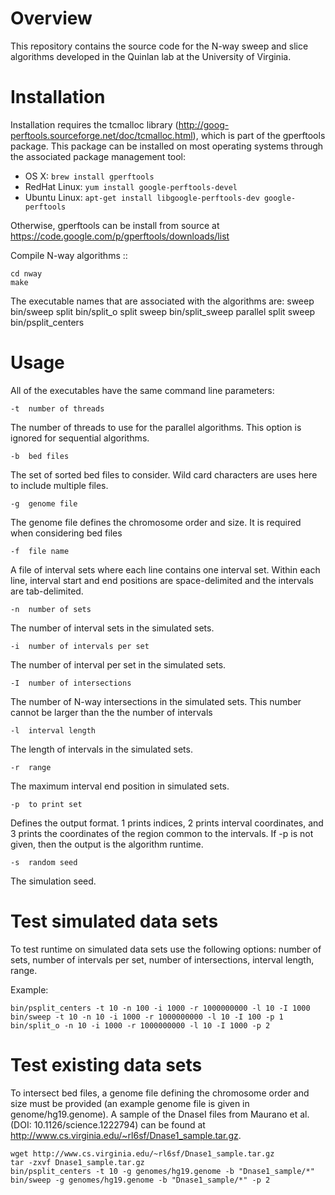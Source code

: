 Overview
========

This repository contains the source code for the N-way sweep and slice
algorithms developed in the Quinlan lab at the University of Virginia.

Installation
============
Installation requires the tcmalloc library
(http://goog-perftools.sourceforge.net/doc/tcmalloc.html), which is part of the
gperftools package.  This package can be installed on most operating systems
through the associated package management tool:

- OS X: `brew install gperftools`
- RedHat Linux: `yum install google-perftools-devel`
- Ubuntu Linux: `apt-get install libgoogle-perftools-dev google-perftools`

Otherwise, gperftools can be install from source at
https://code.google.com/p/gperftools/downloads/list

Compile N-way algorithms
::

    cd nway
    make

The executable names that are associated with the algorithms are:
sweep                   bin/sweep
split                   bin/split\_o
split sweep             bin/split\_sweep
parallel split sweep    bin/psplit\_centers

Usage
=====
All of the executables have the same command line parameters:

    -t  number of threads

The number of threads to use for the parallel algorithms.  This option is ignored for sequential algorithms.

    -b  bed files

The set of sorted bed files to consider.  Wild card characters are uses here to
include multiple files.

    -g  genome file

The genome file defines the chromosome order and size.  It is required when
considering bed files

    -f  file name

A file of interval sets where each line contains one interval set.  Within each
line, interval start and end positions are space-delimited and the intervals
are tab-delimited.

    -n  number of sets

The number of interval sets in the simulated sets.

    -i  number of intervals per set

The number of interval per set in the simulated sets.

    -I  number of intersections

The number of N-way intersections in the simulated sets.  This number cannot be
larger than the the number of intervals

    -l  interval length

The length of intervals in the simulated sets.

    -r  range

The maximum interval end position in simulated sets.


    -p  to print set

Defines the output format.  1 prints indices, 2 prints interval coordinates,
and 3 prints the coordinates of the region common to the intervals.  If -p is not given, then the output is the algorithm runtime.

    -s  random seed

The simulation seed.


Test simulated data sets
===================
To test runtime on simulated data sets use the following options: number of
sets, number of intervals per set, number of intersections, interval length,
range.

Example:

    bin/psplit_centers -t 10 -n 100 -i 1000 -r 1000000000 -l 10 -I 1000
    bin/sweep -t 10 -n 10 -i 1000 -r 1000000000 -l 10 -I 100 -p 1
    bin/split_o -n 10 -i 1000 -r 1000000000 -l 10 -I 1000 -p 2


Test existing data sets
==================
To intersect bed files, a genome file defining the chromosome order and size
must be provided (an example genome file is given in genome/hg19.genome).  A
sample of the DnaseI files from Maurano et al. (DOI: 10.1126/science.1222794)
can be found at http://www.cs.virginia.edu/~rl6sf/Dnase1_sample.tar.gz.

    wget http://www.cs.virginia.edu/~rl6sf/Dnase1_sample.tar.gz
    tar -zxvf Dnase1_sample.tar.gz
    bin/psplit_centers -t 10 -g genomes/hg19.genome -b "Dnase1_sample/*"
    bin/sweep -g genomes/hg19.genome -b "Dnase1_sample/*" -p 2

    
